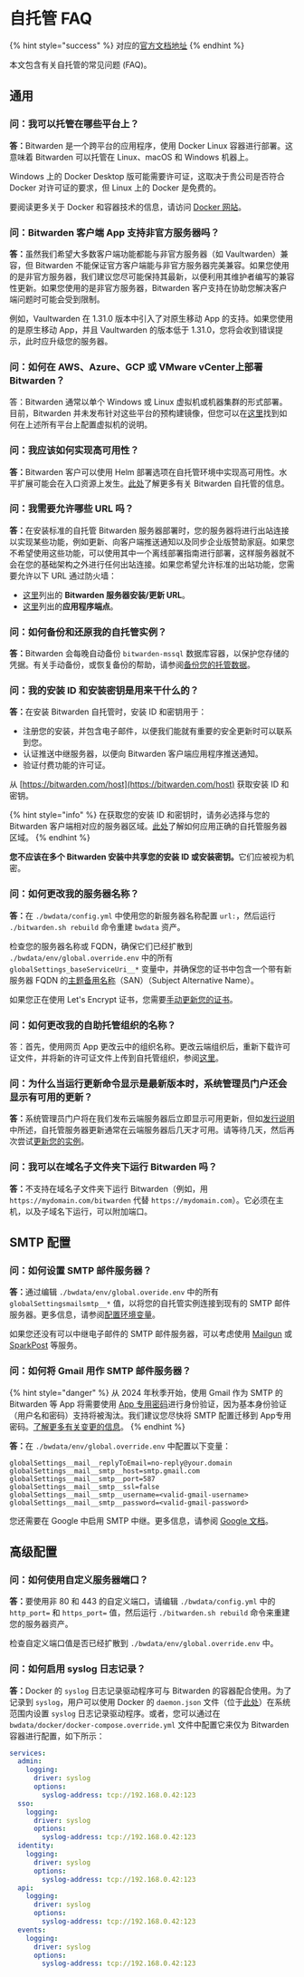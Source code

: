 # 自托管 FAQ

{% hint style="success" %}
对应的[官方文档地址](https://bitwarden.com/help/article/hosting-faqs/)
{% endhint %}

本文包含有关自托管的常见问题 (FAQ)。

## 通用 <a href="#general" id="general"></a>

### 问：我可以托管在哪些平台上？ <a href="#q-what-platforms-can-i-host-on" id="q-what-platforms-can-i-host-on"></a>

**答：**&#x42;itwarden 是一个跨平台的应用程序，使用 Docker Linux 容器进行部署。这意味着 Bitwarden 可以托管在 Linux、macOS 和 Windows 机器上。

Windows 上的 Docker Desktop 版可能需要许可证，这取决于贵公司是否符合 Docker 对许可证的要求，但 Linux 上的 Docker 是免费的。

要阅读更多关于 Docker 和容器技术的信息，请访问 [Docker 网站](https://www.docker.com/why-docker)。

### 问：Bitwarden 客户端 App 支持非官方服务器吗？ <a href="#q-do-bitwarden-client-apps-support-non-official-servers" id="q-do-bitwarden-client-apps-support-non-official-servers"></a>

**答：**&#x867D;然我们希望大多数客户端功能都能与非官方服务器（如 Vaultwarden）兼容，但 Bitwarden 不能保证官方客户端能与非官方服务器完美兼容。如果您使用的是非官方服务器，我们建议您尽可能保持其最新，以便利用其维护者编写的兼容性更新。如果您使用的是非官方服务器，Bitwarden 客户支持在协助您解决客户端问题时可能会受到限制。

例如，Vaultwarden 在 1.31.0 版本中引入了对原生移动 App 的支持。如果您使用的是原生移动 App，并且 Vaultwarden 的版本低于 1.31.0，您将会收到错误提示，此时应升级您的服务器。

### 问：如何在 AWS、Azure、GCP 或 VMware vCenter上部署 Bitwarden？ <a href="#q-how-do-i-deploy-bitwarden-on-aws-azure-gcp-or-vmware-vcenter" id="q-how-do-i-deploy-bitwarden-on-aws-azure-gcp-or-vmware-vcenter"></a>

答：Bitwarden 通常以单个 Windows 或 Linux 虚拟机或机器集群的形式部署。目前，Bitwarden 并未发布针对这些平台的预构建镜像，但您可以在[这里](plan-for-deployment/self-host-an-organization.md)找到如何在上述所有平台上配置虚拟机的说明。

### 问：我应该如何实现高可用性？ <a href="#q-how-should-i-achieve-high-availability" id="q-how-should-i-achieve-high-availability"></a>

**答：**&#x42;itwarden 客户可以使用 Helm 部署选项在自托管环境中实现高可用性。水平扩展可能会在入口资源上发生。[此处](deploy-and-configure/helm/self-host-with-helm.md)了解更多有关 Bitwarden 自托管的信息。

### 问：我需要允许哪些 URL 吗？ <a href="#q-do-i-need-to-allow-any-urls" id="q-do-i-need-to-allow-any-urls"></a>

**答：**&#x5728;安装标准的自托管 Bitwarden 服务器部署时，您的服务器将进行出站连接以实现某些功能，例如更新、向客户端推送通知以及同步企业版赞助家庭。如果您不希望使用这些功能，可以使用其中一个离线部署指南进行部署，这样服务器就不会在您的基础架构之外进行任何出站连接。如果您希望允许标准的出站功能，您需要允许以下 URL 通过防火墙：

* [这里](../security/trusted-communications/bitwarden-addresses.md#bitwarden-applications)列出的 **Bitwarden 服务器安装/更新 URL**。
* [这里](../security/trusted-communications/bitwarden-addresses.md#application-endpoints)列出的**应用程序端点**。

### 问：如何备份和还原我的自托管实例？ <a href="#q-how-do-i-backup-and-restore-my-self-hosted-instance" id="q-how-do-i-backup-and-restore-my-self-hosted-instance"></a>

**答：**&#x42;itwarden 会每晚自动备份 `bitwarden-mssql` 数据库容器，以保护您存储的凭据。有关手动备份，或恢复备份的帮助，请参阅[备份您的托管数据](backup-server-data.md)。

### 问：我的安装 ID 和安装密钥是用来干什么的？ <a href="#q-what-are-my-installation-id-and-installation-key-used-for" id="q-what-are-my-installation-id-and-installation-key-used-for"></a>

**答：**&#x5728;安装 Bitwarden 自托管时，安装 ID 和密钥用于：

* 注册您的安装，并包含电子邮件，以便我们能就有重要的安全更新时可以联系到您。&#x20;
* 认证推送中继服务器，以便向 Bitwarden 客户端应用程序推送通知。&#x20;
* 验证付费功能的许可证。&#x20;

从 [https://bitwarden.com/host](https://bitwarden.com/host) 获取安装 ID 和密钥。

{% hint style="info" %}
在获取您的安装 ID 和密钥时，请务必选择与您的 Bitwarden 客户端相对应的服务器区域。[此处](../security/server-geographies.md#connect-your-self-hosted-server)了解如何应用正确的自托管服务器区域。
{% endhint %}

**您不应该在多个 Bitwarden 安装中共享您的安装 ID 或安装密钥。**&#x5B83;们应被视为机密。

### 问：如何更改我的服务器名称？ <a href="#q-how-do-i-change-the-name-of-my-server" id="q-how-do-i-change-the-name-of-my-server"></a>

**答：**&#x5728; `./bwdata/config.yml` 中使用您的新服务器名称配置 `url:`，然后运行 `./bitwarden.sh rebuild` 命令重建 `bwdata` 资产。

检查您的服务器名称或 FQDN，确保它们已经扩散到 `./bwdata/env/global.override.env` 中的所有 `globalSettings_baseServiceUri__*` 变量中，并确保您的证书中包含一个带有新服务器 FQDN 的[主题备用名称](https://zh.wikipedia.org/wiki/%E4%B8%BB%E9%A2%98%E5%A4%87%E7%94%A8%E5%90%8D%E7%A7%B0)（SAN）（Subject Alternative Name）。

如果您正在使用 Let's Encrypt 证书，您需要[手动更新您的证书](deploy-and-configure/configuration-options/certificate-options.md#manually-update-a-lets-encrypt-certificate)。

### 问：如何更改我的自助托管组织的名称？ <a href="#q-how-do-i-change-the-name-of-my-self-hosted-organization" id="q-how-do-i-change-the-name-of-my-self-hosted-organization"></a>

答：首先，使用网页 App 更改云中的组织名称。更改云端组织后，重新下载许可证文件，并将新的许可证文件上传到自托管组织，参阅[这里](licensing.md#organization-license)。

### 问：为什么当运行更新命令显示是最新版本时，系统管理员门户还会显示有可用的更新？ <a href="#q-why-does-the-admin-portal-show-an-update-available-when-update-and-updateself-show-im-on-the-lates" id="q-why-does-the-admin-portal-show-an-update-available-when-update-and-updateself-show-im-on-the-lates"></a>

**答：**&#x7CFB;统管理员门户将在我们发布云端服务器后立即显示可用更新，但如[发行说明](../release-notes.md)中所述，自托管服务器更新通常在云端服务器后几天才可用。请等待几天，然后再次尝试[更新您的实例](update-a-server.md)。

### 问：我可以在域名子文件夹下运行 Bitwarden 吗？ <a href="#q-can-i-run-bitwarden-under-a-domain-subfolder" id="q-can-i-run-bitwarden-under-a-domain-subfolder"></a>

**答：**&#x4E0D;支持在域名子文件夹下运行 Bitwarden（例如，用 `https://mydomain.com/bitwarden` 代替 `https://mydomain.com`）。它必须在主机，以及子域名下运行，可以附加端口。

## SMTP 配置 <a href="#smtp-configuration" id="smtp-configuration"></a>

### 问：如何设置 SMTP 邮件服务器？ <a href="#q-how-do-i-set-up-an-smtp-mail-server" id="q-how-do-i-set-up-an-smtp-mail-server"></a>

**答：**&#x901A;过编辑 `./bwdata/env/global.overide.env` 中的所有 `globalSettingsmailsmtp__*` 值，以将您的自托管实例连接到现有的 SMTP 邮件服务器。更多信息，请参阅[配置环境变量](deploy-and-configure/configuration-options/environment-variables.md)。

如果您还没有可以中继电子邮件的 SMTP 邮件服务器，可以考虑使用 [Mailgun](https://www.mailgun.com/) 或 [SparkPost](https://www.sparkpost.com/) 等服务。

### 问：如何将 Gmail 用作 SMTP 邮件服务器？ <a href="#q-how-do-i-use-gmail-as-an-smtp-mail-server" id="q-how-do-i-use-gmail-as-an-smtp-mail-server"></a>

{% hint style="danger" %}
从 2024 年秋季开始，使用 Gmail 作为 SMTP 的 Bitwarden 等 App 将需要使用 [App 专用密码](https://support.google.com/mail/answer/185833?hl=zh-Hans)进行身份验证，因为基本身份验证（用户名和密码）支持将被淘汰。我们建议您尽快将 SMTP 配置迁移到 App专用 密码。[了解更多有关变更的信息](https://support.google.com/a/answer/14114704?hl=zh-Hans)。
{% endhint %}

**答：**&#x5728; `./bwdata/env/global.override.env` 中配置以下变量：

```systemd
globalSettings__mail__replyToEmail=no-reply@your.domain
globalSettings__mail__smtp__host=smtp.gmail.com
globalSettings__mail__smtp__port=587
globalSettings__mail__smtp__ssl=false
globalSettings__mail__smtp__username=<valid-gmail-username>
globalSettings__mail__smtp__password=<valid-gmail-password>
```

您还需要在 Google 中启用 SMTP 中继。更多信息，请参阅 [Google 文档](https://support.google.com/a/answer/176600?hl=zh-Hans)。

## 高级配置 <a href="#advanced-configuration" id="advanced-configuration"></a>

### 问：如何使用自定义服务器端口？ <a href="#how-do-i-use-custom-server-ports" id="how-do-i-use-custom-server-ports"></a>

**答：**&#x8981;使用非 80 和 443 的自定义端口，请编辑 `./bwdata/config.yml` 中的 `http_port=` 和 `https_port=` 值，然后运行 `./bitwarden.sh rebuild` 命令来重建您的服务器资产。

检查自定义端口值是否已经扩散到 `./bwdata/env/global.override.env` 中。

### 问：如何启用 syslog 日志记录？ <a href="#how-do-i-enable-logging-to-syslog" id="how-do-i-enable-logging-to-syslog"></a>

**答：**&#x44;ocker 的 `syslog` 日志记录驱动程序可与 Bitwarden 的容器配合使用。为了记录到 `syslog`，用户可以使用 Docker 的 `daemon.json` 文件（位于[此处](https://docs.docker.com/engine/logging/drivers/syslog/#usage)）在系统范围内设置 `syslog` 日志记录驱动程序。或者，您可以通过在 `bwdata/docker/docker-compose.override.yml` 文件中配置它来仅为 Bitwarden 容器进行配置，如下所示：

```yaml
services:
  admin:
    logging:
      driver: syslog
      options:
        syslog-address: tcp://192.168.0.42:123
  sso:
    logging:
      driver: syslog
      options:
        syslog-address: tcp://192.168.0.42:123
  identity:
    logging:
      driver: syslog
      options:
        syslog-address: tcp://192.168.0.42:123
  api:
    logging:
      driver: syslog
      options:
        syslog-address: tcp://192.168.0.42:123
  events:
    logging:
      driver: syslog
      options:
        syslog-address: tcp://192.168.0.42:123
```
